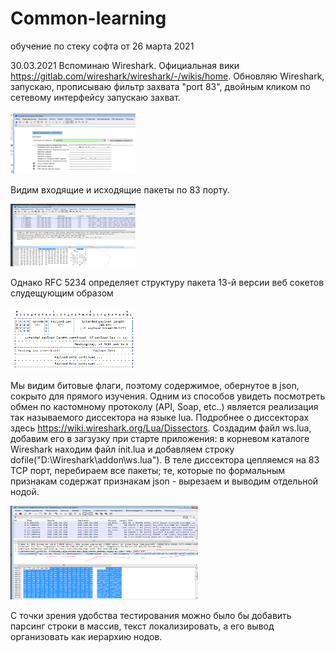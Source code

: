 # Common-learning
обучение по стеку софта от 26 марта 2021

30.03.2021
Вспоминаю Wireshark. Официальная вики https://gitlab.com/wireshark/wireshark/-/wikis/home.
Обновляю Wireshark, запускаю, прописываю фильтр захвата "port 83", двойным кликом по сетевому интерфейсу запускаю захват.

<img src="https://github.com/francehunter/Common-learning/blob/main/wireshark/begin.png" width="200" height="100">

Видим входящие и исходящие пакеты по 83 порту.

<img src="https://github.com/francehunter/Common-learning/blob/main/wireshark/raw_ws.png" width="200" height="100">

Однако RFC 5234 определяет структуру пакета 13-й версии веб сокетов слудещующим образом

<img src="https://github.com/francehunter/Common-learning/blob/main/wireshark/rfc.png" width="200" height="100">
 
 Мы видим битовые флаги, поэтому содержимое, обернутое в json, сокрыто для прямого изучения. 
 Одним из способов увидеть посмотреть обмен по кастомному протоколу (API, Soap, etc..) является реализация так называемого диссектора на языке lua. Подробнее о диссекторах здесь https://wiki.wireshark.org/Lua/Dissectors.
Создадим файл ws.lua, добавим его в загзузку при старте приложения: в корневом каталоге Wireshark находим файл init.lua и добавляем строку   dofile("D:\\Wireshark\\addon\\ws.lua"). В теле диссектора цепляемся на 83 TCP порт, перебираем все пакеты; те, которые по формальным признакам содержат признакам json - вырезаем и выводим отдельной нодой.

<img src="https://github.com/francehunter/Common-learning/blob/main/wireshark/parsed.png" width="300" height="150">

С точки зрения удобства тестирования можно было бы добавить парсинг строки в массив, текст локализировать, а его вывод организовать как иерархию нодов.
